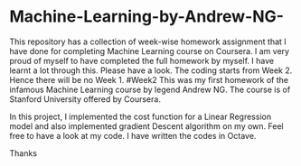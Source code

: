 # Machine-Learning-by-Andrew-NG-
This repository has a collection of week-wise homework assignment that I have done for completing Machine Learning course on  Coursera. I am very proud of myself to have completed the full homework by myself. I have learnt a lot through this. Please have a look. The coding starts from Week 2. Hence there will be no Week 1. 
#Week2
This was my first homework of the infamous Machine Learning course by legend Andrew NG. The course is of Stanford University offered by Coursera.

In this project, I implemented the cost function for a Linear Regression model and also implemented gradient Descent algorithm on my own.
Feel free to have a look at my code.
I have written the codes in Octave.

Thanks
